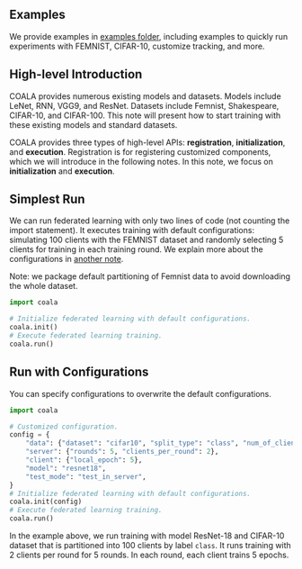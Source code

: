 ## Examples

We provide examples in [examples folder](https://github.com/SonyResearch/COALA/tree/main/examples), including examples to quickly run experiments with FEMNIST, CIFAR-10, customize tracking, and more.

## High-level Introduction

COALA provides numerous existing models and datasets. Models include LeNet, RNN, VGG9, and ResNet. Datasets include Femnist, Shakespeare, CIFAR-10, and CIFAR-100. 
This note will present how to start training with these existing models and standard datasets.

COALA provides three types of high-level APIs: **registration**, **initialization**, and **execution**.
Registration is for registering customized components, which we will introduce in the following notes.
In this note, we focus on **initialization** and **execution**.

## Simplest Run

We can run federated learning with only two lines of code (not counting the import statement).
It executes training with default configurations: simulating 100 clients with the FEMNIST dataset and randomly selecting 5 clients for training in each training round.
We explain more about the configurations in [another note](tutorials/config.md).

Note: we package default partitioning of Femnist data to avoid downloading the whole dataset.

```python
import coala

# Initialize federated learning with default configurations.
coala.init()
# Execute federated learning training.
coala.run()
```

## Run with Configurations

You can specify configurations to overwrite the default configurations.

```python
import coala

# Customized configuration.
config = {
    "data": {"dataset": "cifar10", "split_type": "class", "num_of_clients": 100},
    "server": {"rounds": 5, "clients_per_round": 2},
    "client": {"local_epoch": 5},
    "model": "resnet18",
    "test_mode": "test_in_server",
}
# Initialize federated learning with default configurations.
coala.init(config)
# Execute federated learning training.
coala.run()
```

In the example above, we run training with model ResNet-18 and CIFAR-10 dataset that is partitioned into 100 clients by label `class`.
It runs training with 2 clients per round for 5 rounds. In each round, each client trains 5 epochs.
